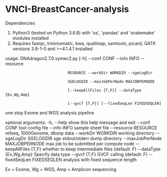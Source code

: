 # VNCI-BreastCancer-analysis

Dependencies
1. Python3 (tested on Python 3.6.8) with 'os', 'pandas' and 'snakemake' modules installed
2. Requires fastqc, trimmomatic, bwa, qualimap, samtools, picard, GATK versions 3.8-1-0 and >=4.1.4.1 installed

usage: DNAdragon2.7.0.symec2.py [-h] --conf CONF --info INFO --resource

                                RESOURCE --workDir WORKDIR --sgeLogDir
                                
                                SGELOGDIR --maxJobPerNode MAXJOBPERNODE
                                
                                [--keepAllFiles {T,F}] --dataType {Ex,Wg,Amp}
                                
                                [--gvcf {T,F}] [--fixedSeqLen FIXEDSEQLEN]

one stop Exome and WGS analysis pipeline

optional arguments:
  -h, --help            show this help message and exit
  --conf CONF           tool config file
  --info INFO           sample sheet file
  --resource RESOURCE   refseq, 1000Genome, dbsnp data
  --workDir WORKDIR     working directory
  --sgeLogDir SGELOGDIR
                        sge stdout/stderr dump directory
  --maxJobPerNode MAXJOBPERNODE
                        max job to be submitted per compute node
  --keepAllFiles {T,F}  whether to keep intermediate files (default: F)
  --dataType {Ex,Wg,Amp}
                        Specify data type
  --gvcf {T,F}          GVCF calling (default: F)
  --fixedSeqLen FIXEDSEQLEN
                        analysis with fixed sequence length

Ex = Exome, Wg = WGS, Amp = Amplicon sequencing


